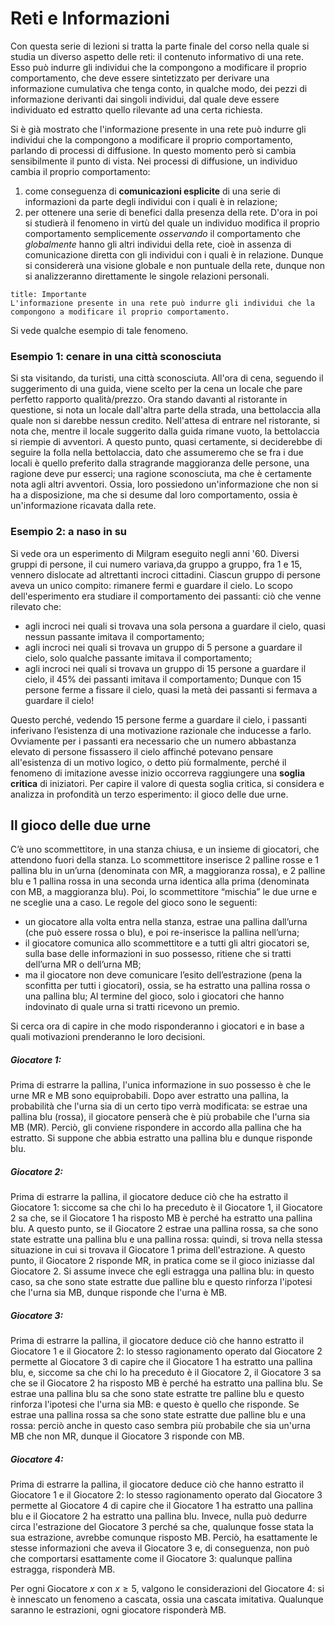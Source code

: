 # Reti e Informazioni
Con questa serie di lezioni si tratta la parte finale del corso nella quale si studia un diverso aspetto delle reti: il contenuto informativo di una rete.
Esso può indurre gli individui che la compongono a modificare il proprio comportamento, che deve essere sintetizzato per derivare una informazione cumulativa che tenga conto, in qualche modo, dei pezzi di informazione derivanti dai singoli individui, dal quale deve essere individuato ed estratto quello rilevante ad una certa richiesta.

Si è già mostrato che l'informazione presente in una rete può indurre gli individui che la compongono a modificare il proprio comportamento, parlando di processi di diffusione. In questo momento però si cambia sensibilmente il punto di vista.
Nei processi di diffusione, un individuo cambia il proprio comportamento:
1. come conseguenza di **comunicazioni esplicite** di una serie di informazioni da parte degli individui con i quali è in relazione;
2. per ottenere una serie di benefici dalla presenza della rete.
D'ora in poi si studierà il fenomeno in virtù del quale un individuo modifica il proprio comportamento semplicemente *osservando* il comportamento che *globalmente* hanno gli altri individui della rete, cioè in assenza di comunicazione diretta con gli individui con i quali è in relazione. Dunque si considererà una visione globale e non puntuale della rete, dunque non si analizzeranno direttamente le singole relazioni personali.

```ad-important
title: Importante
L'informazione presente in una rete può indurre gli individui che la compongono a modificare il proprio comportamento.
```

Si vede qualche esempio di tale fenomeno.
### Esempio 1: cenare in una città sconosciuta
Si sta visitando, da turisti, una città sconosciuta. All'ora di cena, seguendo il suggerimento di una guida, viene scelto per la cena un locale che pare perfetto rapporto qualità/prezzo.
Ora stando davanti al ristorante in questione, si nota un locale dall'altra parte della strada, una bettolaccia alla quale non si darebbe nessun credito. Nell'attesa di entrare nel ristorante, si nota che, mentre il locale suggerito dalla guida rimane vuoto, la bettolaccia si riempie di avventori. A questo punto, quasi certamente, si deciderebbe di seguire la folla nella bettolaccia, dato che assumeremo che se fra i due locali è quello preferito dalla stragrande maggioranza delle persone, una ragione deve pur esserci; una ragione sconosciuta, ma che è certamente nota agli altri avventori. Ossia, loro possiedono un'informazione che non si ha a disposizione, ma che si desume dal loro comportamento, ossia è un'informazione ricavata dalla rete.
### Esempio 2: a naso in su
Si vede ora un esperimento di Milgram eseguito negli anni '60.
Diversi gruppi di persone, il cui numero variava,da gruppo a gruppo, fra 1 e 15, vennero dislocate ad altrettanti incroci cittadini.
Ciascun gruppo di persone aveva un unico compito: rimanere fermi e guardare il cielo.
Lo scopo dell'esperimento era studiare il comportamento dei passanti: ciò che venne rilevato  che:
- agli incroci nei quali si trovava una sola persona a guardare il cielo, quasi nessun passante imitava il comportamento;
- agli incroci nei quali si trovava un gruppo di 5 persone a guardare il cielo, solo qualche passante imitava il comportamento;
- agli incroci nei quali si trovava un gruppo di 15 persone a guardare il cielo, il 45% dei passanti imitava il comportamento;
Dunque con 15 persone ferme a fissare il cielo, quasi la metà dei passanti si fermava a guardare il cielo!

Questo perché, vedendo 15 persone ferme a guardare il cielo, i passanti inferivano l’esistenza di una motivazione razionale che inducesse a farlo. Ovviamente per i passanti era necessario che un numero abbastanza elevato di persone fissassero il cielo affinché potevano pensare all'esistenza di un motivo logico, o detto più formalmente, perché il fenomeno di imitazione avesse inizio occorreva raggiungere una **soglia critica** di iniziatori.
Per capire il valore di questa soglia critica, si considera e analizza in profondità un terzo esperimento: il gioco delle due urne.

## Il gioco delle due urne
C’è uno scommettitore, in una stanza chiusa, e un insieme di giocatori, che attendono fuori della stanza. Lo scommettitore inserisce 2 palline rosse e 1 pallina blu in un’urna (denominata con MR, a maggioranza rossa), e 2 palline blu e 1 pallina rossa in una seconda urna identica alla prima (denominata con MB, a maggioranza blu).
Poi, lo scommettitore  “mischia” le due urne e ne sceglie una a caso.
Le regole del gioco sono le seguenti:
- un giocatore alla volta entra nella stanza, estrae una pallina dall’urna (che può essere rossa o blu), e poi re-inserisce la pallina nell’urna;
- il giocatore comunica allo scommettitore e a tutti gli altri giocatori se, sulla base delle informazioni in suo possesso, ritiene che si tratti dell’urna MR o dell’urna MB;
- ma il giocatore non deve comunicare l’esito dell’estrazione (pena la sconfitta per tutti i giocatori), ossia, se ha estratto una pallina rossa o una pallina blu;
Al termine del gioco, solo i giocatori che hanno indovinato di quale urna si tratti ricevono un premio.

Si cerca ora di capire in che modo risponderanno i giocatori e in base a quali motivazioni prenderanno le loro decisioni.
##### Giocatore 1:
Prima di estrarre la pallina, l'unica informazione in suo possesso è che le urne MR e MB sono equiprobabili. Dopo aver estratto una pallina, la probabilità che l'urna sia di un certo tipo verrà modificata: se estrae una pallina blu (rossa), il giocatore penserà che è più probabile che l'urna sia MB (MR). Perciò, gli conviene rispondere in accordo alla pallina che ha estratto. Si suppone che abbia estratto una pallina blu e dunque risponde blu.
##### Giocatore 2:
Prima di estrarre la pallina, il giocatore deduce ciò che ha estratto il Giocatore 1: siccome sa che chi lo ha preceduto è il Giocatore 1, il Giocatore 2 sa che, se il Giocatore 1 ha risposto MB è perché ha estratto una pallina blu. A questo punto, se il Giocatore 2 estrae una pallina rossa, sa che sono state estratte una pallina blu e una pallina rossa: quindi, si trova nella stessa situazione in cui si trovava il Giocatore 1 prima dell'estrazione. A questo punto, il Giocatore 2 risponde MR, in pratica come se il gioco iniziasse dal Giocatore 2. Si assume invece che egli estragga una pallina blu: in questo caso, sa che sono state estratte due palline blu e questo rinforza l'ipotesi che l'urna sia MB, dunque risponde che l'urna è MB.
##### Giocatore 3:
Prima di estrarre la pallina, il giocatore deduce ciò che hanno estratto il Giocatore 1 e il Giocatore 2: lo stesso ragionamento operato dal Giocatore 2 permette al Giocatore 3 di capire che il Giocatore 1 ha estratto una pallina blu, e, siccome sa che chi lo ha preceduto è il Giocatore 2, il Giocatore 3 sa che se il Giocatore 2 ha risposto MB è perché ha estratto una pallina blu. Se estrae una pallina blu sa che sono state estratte tre palline blu e questo rinforza l'ipotesi che l'urna sia MB: e questo è quello che risponde. Se estrae una pallina rossa sa che sono state estratte due palline blu e una rossa: perciò anche in questo caso sembra più probabile che sia un'urna MB che non MR, dunque il Giocatore 3 risponde con MB.
##### Giocatore 4:
Prima di estrarre la pallina, il giocatore deduce ciò che hanno estratto il Giocatore 1 e il Giocatore 2: lo stesso ragionamento operato dal Giocatore 3 permette al Giocatore 4 di capire che il Giocatore 1 ha estratto una pallina blu e il Giocatore 2 ha estratto una pallina blu. Invece, nulla può dedurre circa l'estrazione del Giocatore 3 perché sa che, qualunque fosse stata la sua estrazione, avrebbe comunque risposto MB. Perciò, ha esattamente le stesse informazioni che aveva il Giocatore 3 e, di conseguenza, non può che comportarsi esattamente come il Giocatore 3: qualunque pallina estragga, risponderà MB.

Per ogni Giocatore $x$ con $x \geqslant 5$, valgono le considerazioni del Giocatore 4: si è innescato un fenomeno a cascata, ossia una cascata imitativa. Qualunque saranno le estrazioni, ogni giocatore risponderà MB.
